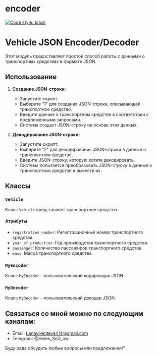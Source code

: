# encoder

[![Code style: black](https://img.shields.io/badge/code%20style-black-000000.svg)](https://github.com/psf/black)

# Vehicle JSON Encoder/Decoder

Этот модуль предоставляет простой способ работы с данными о транспортных средствах в формате JSON. 

## Использование

1. **Создание JSON-строки:**
   - Запустите скрипт.
   - Выберите "1" для создания JSON-строки, описывающей транспортное средство.
   - Введите данные о транспортном средстве в соответствии с предложенными запросами.
   - Система создаст JSON-строку на основе этих данных.

2. **Декодирование JSON-строки:**
   - Запустите скрипт.
   - Выберите "2" для декодирования JSON-строки в данные о транспортном средстве.
   - Введите JSON-строку, которую хотите декодировать.
   - Система попытается преобразовать JSON-строку в данные о транспортном средстве и вывести их.

## Классы

### `Vehicle`

Класс `Vehicle` представляет транспортное средство.

#### Атрибуты

- `registration_number`: Регистрационный номер транспортного средства.
- `year_of_production`: Год производства транспортного средства.
- `passenger`: Количество пассажиров транспортного средства.
- `mass`: Масса транспортного средства.

### `MyEncoder`

Класс `MyEncoder` - пользовательский кодировщик JSON.

### `MyDecoder`

Класс `MyDecoder` - пользовательский декодер JSON.

## Связаться со мной можно по следующим каналам:

- Email: Lenavikenteva414@gmail.com
- Telegram: @Helen_SnO_ow


Буду рада обсудить любые вопросы или предложения!"




